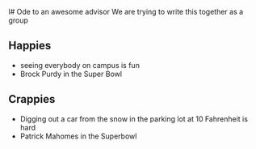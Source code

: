 l# Ode to an awesome advisor
We are trying to write this together as a group


## Happies

- seeing everybody on campus is fun
- Brock Purdy in the Super Bowl

## Crappies

- Digging out a car from the snow in the parking lot at 10 Fahrenheit is hard
- Patrick Mahomes in the Superbowl
  
